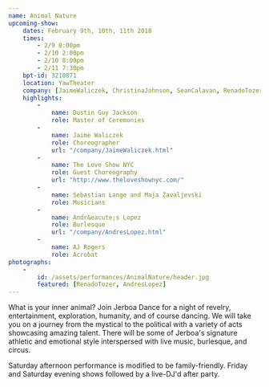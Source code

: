 ```yaml
---
name: Animal Nature
upcoming-show:
    dates: February 9th, 10th, 11th 2018
    times:
        - 2/9 8:00pm
        - 2/10 2:00pm
        - 2/10 8:00pm
        - 2/11 7:30pm
    bpt-id: 3210871
    location: YawTheater
    company: [JaimeWaliczek, ChristinaJohnson, SeanCalavan, RenadoTozer, StellaKutz, AndresLopez, KarenBrown, ConstanzeVillines, AlexUng]
    highlights:
        -
            name: Dustin Guy Jackson
            role: Master of Ceremonies
        -
            name: Jaime Waliczek
            role: Choreographer
            url: "/company/JaimeWaliczek.html"
        -
            name: The Love Show NYC
            role: Guest Choreography
            url: "http://www.theloveshownyc.com/"
        -
            name: Sebastian Lange and Maja Zavaljevski
            role: Musicians
        -
            name: Andr&eacute;s Lopez
            role: Burlesque
            url: "/company/AndresLopez.html"
        -
            name: AJ Rogers
            role: Acrobat
photographs:
    -
        id: /assets/performances/AnimalNature/header.jpg
        featured: [RenadoTozer, AndresLopez]
---
```

What is your inner animal? Join Jerboa Dance for a night of revelry, entertainment, exploration, humanity, and of course dancing. We will take you on a journey from the mystical to the political with a variety of acts showcasing amazing talent. There will be some of Jerboa's signature athletic and emotional style interspersed with live music, burlesque, and circus.

Saturday afternoon performance is modified to be family-friendly. Friday and Saturday evening shows followed by a live-DJ'd after party.